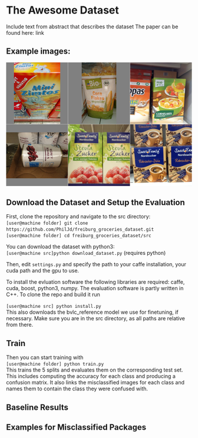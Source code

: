 # The Awesome Dataset
Include text from abstract that describes the dataset
The paper can be found here: link

## Example images:
![Example images](figures/examples.png?raw=true "Example Images")
## Download the Dataset and Setup the Evaluation
First, clone the repository and navigate to the src directory: <br>
`[user@machine folder] git clone https://github.com/PhilJd/freiburg_groceries_dataset.git` <br>
`[user@machine folder] cd freiburg_groceries_dataset/src` <br>

You can download the dataset with python3: <br>
`[user@machine src]python download_dataset.py` (requires python)

Then, edit `settings.py` and specify the path to your caffe installation,
your cuda path and the gpu to use.

To install the evluation software the following libraries are required: caffe, cuda, boost, python3, numpy.
The evaluation software is partly written in C++. To clone the repo and build it run <br>


`[user@machine src] python install.py`<br>
This also downloads the bvlc_reference model we use for finetuning, if necessary. Make sure you are 
in the src directory, as all paths are relative from there.

## Train
Then you can start training with <br>
`[user@machine folder] python train.py` <br>
This trains the 5 splits and evaluates them on the corresponding test set. This includes
computing the accuracy for each class and producing a confusion matrix.
It also links the misclassified images for each class and names them to contain
the class they were confused with.

## Baseline Results


## Examples for Misclassified Packages